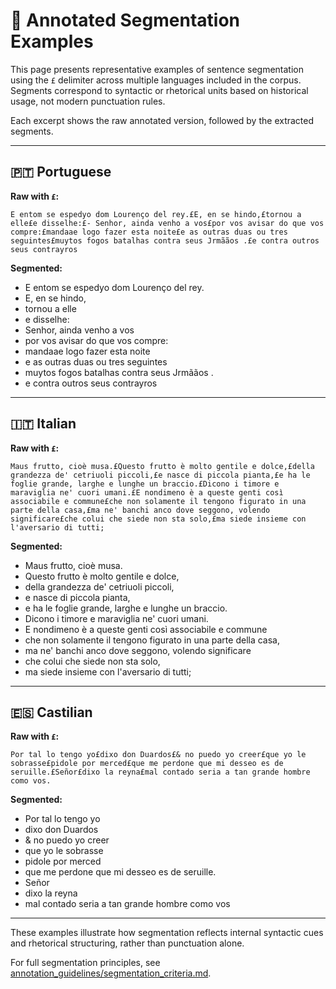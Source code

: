 # 🔎 Annotated Segmentation Examples

This page presents representative examples of sentence segmentation using the `£` delimiter across multiple languages included in the corpus.
Segments correspond to syntactic or rhetorical units based on historical usage, not modern punctuation rules.

Each excerpt shows the raw annotated version, followed by the extracted segments.

---

## 🇵🇹 Portuguese

**Raw with `£`:**
```
E entom se espedyo dom Lourenço del rey.£E, en se hindo,£tornou a elle£e disselhe:£- Senhor, ainda venho a vos£por vos avisar do que vos compre:£mandaae logo fazer esta noite£e as outras duas ou tres seguintes£muytos fogos batalhas contra seus Jrmããos .£e contra outros seus contrayros
```

**Segmented:**
- E entom se espedyo dom Lourenço del rey.
- E, en se hindo,
- tornou a elle
- e disselhe:
- Senhor, ainda venho a vos
- por vos avisar do que vos compre:
- mandaae logo fazer esta noite
- e as outras duas ou tres seguintes
- muytos fogos batalhas contra seus Jrmããos .
- e contra outros seus contrayros

---

## 🇮🇹 Italian

**Raw with `£`:**
```
Maus frutto, cioè musa.£Questo frutto è molto gentile e dolce,£della grandezza de' cetriuoli piccoli,£e nasce di piccola pianta,£e ha le foglie grande, larghe e lunghe un braccio.£Dicono i timore e maraviglia ne' cuori umani.£E nondimeno è a queste genti così associabile e commune£che non solamente il tengono figurato in una parte della casa,£ma ne' banchi anco dove seggono, volendo significare£che colui che siede non sta solo,£ma siede insieme con l'aversario di tutti;
```

**Segmented:**
- Maus frutto, cioè musa.
- Questo frutto è molto gentile e dolce,
- della grandezza de' cetriuoli piccoli,
- e nasce di piccola pianta,
- e ha le foglie grande, larghe e lunghe un braccio.
- Dicono i timore e maraviglia ne' cuori umani.
- E nondimeno è a queste genti così associabile e commune
- che non solamente il tengono figurato in una parte della casa,
- ma ne' banchi anco dove seggono, volendo significare
- che colui che siede non sta solo,
- ma siede insieme con l'aversario di tutti;

---

## 🇪🇸 Castilian

**Raw with `£`:**
```
Por tal lo tengo yo£dixo don Duardos£& no puedo yo creer£que yo le sobrasse£pidole por merced£que me perdone que mi desseo es de seruille.£Señor£dixo la reyna£mal contado seria a tan grande hombre como vos.
```

**Segmented:**
- Por tal lo tengo yo
- dixo don Duardos
- & no puedo yo creer
- que yo le sobrasse
- pidole por merced
- que me perdone que mi desseo es de seruille.
- Señor
- dixo la reyna
- mal contado seria a tan grande hombre como vos

---

These examples illustrate how segmentation reflects internal syntactic cues and rhetorical structuring, rather than punctuation alone.

For full segmentation principles, see [annotation_guidelines/segmentation_criteria.md](annotation_guidelines/segmentation_criteria.md).

